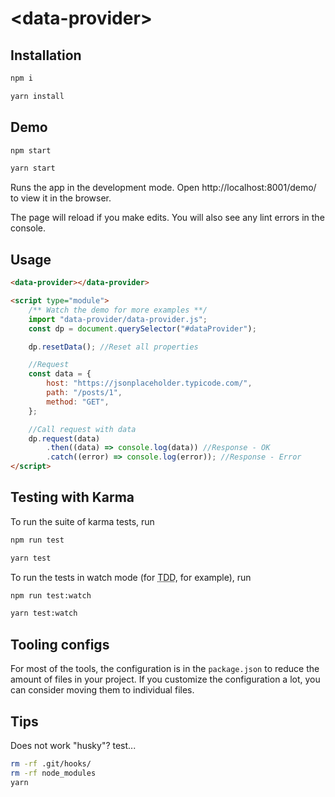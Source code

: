 # \<data-provider>

## Installation

```bash
npm i
```

```bash
yarn install
```

## Demo

```bash
npm start
```

```bash
yarn start
```

Runs the app in the development mode.
Open http://localhost:8001/demo/ to view it in the browser.

The page will reload if you make edits.
You will also see any lint errors in the console.

## Usage

```html
<data-provider></data-provider>

<script type="module">
	/** Watch the demo for more examples **/
	import "data-provider/data-provider.js";
	const dp = document.querySelector("#dataProvider");

	dp.resetData(); //Reset all properties

	//Request
	const data = {
		host: "https://jsonplaceholder.typicode.com/",
		path: "/posts/1",
		method: "GET",
	};

	//Call request with data
	dp.request(data)
		.then((data) => console.log(data)) //Response - OK
		.catch((error) => console.log(error)); //Response - Error
</script>
```

## Testing with Karma

To run the suite of karma tests, run

```bash
npm run test
```

```bash
yarn test
```

To run the tests in watch mode (for <abbr title="test driven development">TDD</abbr>, for example), run

```bash
npm run test:watch
```

```bash
yarn test:watch
```

## Tooling configs

For most of the tools, the configuration is in the `package.json` to reduce the amount of files in your project.
If you customize the configuration a lot, you can consider moving them to individual files.

## Tips

Does not work "husky"? test...

```bash
rm -rf .git/hooks/
rm -rf node_modules
yarn
```
